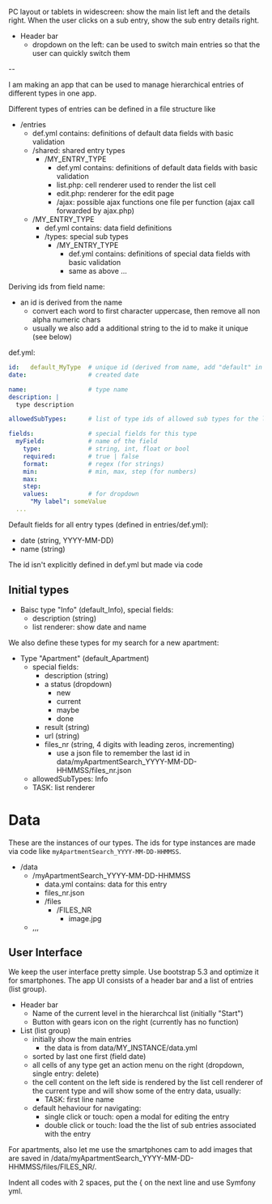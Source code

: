 
PC layout or tablets in widescreen: show the main list left and the details right. When the user clicks on a sub entry, show the sub entry details right.

- Header bar
  - dropdown on the left: can be used to switch main entries so that the user can quickly switch them

 --

I am making an app that can be used to manage hierarchical entries of different types in one app.

Different types of entries can be defined in a file structure like

- /entries
  - def.yml contains: definitions of default data fields with basic validation
  - /shared: shared entry types
    - /MY_ENTRY_TYPE
      - def.yml contains: definitions of default data fields with basic validation
      - list.php: cell renderer used to render the list cell
      - edit.php: renderer for the edit page
      - /ajax: possible ajax functions one file per function (ajax call forwarded by ajax.php)
  - /MY_ENTRY_TYPE
    - def.yml contains: data field definitions
    - /types: special sub types
      - /MY_ENTRY_TYPE
        - def.yml contains: definitions of special data fields with basic validation
        - same as above ...

Deriving ids from field name:

- an id is derived from the name
  - convert each word to first character uppercase, then remove all non alpha numeric chars
  - usually we also add a additional string to the id to make it unique (see below)

def.yml:

```yml
id:   default_MyType  # unique id (derived from name, add "default" in front which is currently the only user)
date:                 # created date

name:                 # type name
description: |
  type description

allowedSubTypes:      # list of type ids of allowed sub types for the list

fields:               # special fields for this type
  myField:            # name of the field
    type:             # string, int, float or bool
    required:         # true | false
    format:           # regex (for strings)
    min:              # min, max, step (for numbers)
    max: 
    step: 
    values:           # for dropdown
      "My label": someValue 
  ...
```

Default fields for all entry types (defined in entries/def.yml):

- date (string, YYYY-MM-DD)
- name (string)

The id isn't explicitly defined in def.yml but made via code

## Initial types

- Baisc type "Info" (default_Info), special fields:
  - description (string)
  - list renderer: show date and name

We also define these types for my search for a new apartment:

- Type "Apartment" (default_Apartment)
  - special fields:
    - description (string)
    - a status (dropdown)
      - new
      - current
      - maybe
      - done
    - result (string)
    - url (string)
    - files_nr (string, 4 digits with leading zeros, incrementing)
      - use a json file to remember the last id in data/myApartmentSearch_YYYY-MM-DD-HHMMSS/files_nr.json
  - allowedSubTypes: Info
  - TASK: list renderer

# Data

These are the instances of our types. The ids for type instances are made via code like `myApartmentSearch_YYYY-MM-DD-HHMMSS`.

- /data
  - /myApartmentSearch_YYYY-MM-DD-HHMMSS
    - data.yml contains: data for this entry
    - files_nr.json
    - /files
      - /FILES_NR
        - image.jpg
  - ,,,

## User Interface

We keep the user interface pretty simple. Use bootstrap 5.3 and optimize it for smartphones. The app UI consists of a header bar and a list of entries (list group).

- Header bar
  - Name of the current level in the hierarchcal list (initially "Start")
  - Button with gears icon on the right (currently has no function)
- List (list group)
  - initially show the main entries
    - the data is from data/MY_INSTANCE/data.yml
  - sorted by last one first (field date)
  - all cells of any type get an action menu on the right (dropdown, single entry: delete)
  - the cell content on the left side is rendered by the list cell renderer of the current type
    and will show some of the entry data, usually:
    - TASK: first line name
  - default hehaviour for navigating:
    - single click or touch: open a modal for editing the entry
    - double click or touch: load the the list of sub entries associated with the entry

For apartments, also let me use the smartphones cam to add images that are saved in /data/myApartmentSearch_YYYY-MM-DD-HHMMSS/files/FILES_NR/.

Indent all codes with 2 spaces, put the { on the next line and use Symfony yml.

